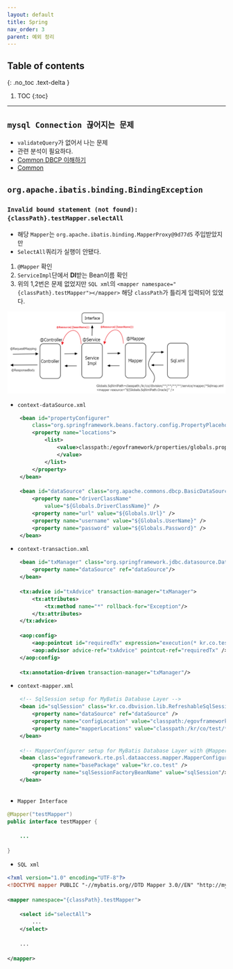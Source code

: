 ```yaml
---
layout: default
title: Spring
nav_order: 3
parent: 예외 정리
---
```

## Table of contents
{: .no_toc .text-delta }

1. TOC
{:toc}

---

## `mysql Connection 끊어지는 문제`

- `validateQuery`가 없어서 나는 문제
- 관련 분석이 필요하다.
- [Common DBCP 이해하기](https://d2.naver.com/helloworld/5102792)
- [Common](https://commons.apache.org/proper/commons-dbcp/configuration.html)

## `org.apache.ibatis.binding.BindingException`

### `Invalid bound statement (not found): {classPath}.testMapper.selectAll`

- 해당 `Mapper`는 `org.apache.ibatis.binding.MapperProxy@9d77d5` 주입받았지만
- `SelectAll`쿼리가 실행이 안됐다.

1. `@Mapper` 확인
2. `ServiceImpl`단에서 **DI**받는 Bean이름 확인
3. 위의 1,2번은 문제 없었지만 `SQL xml`의 `<mapper namespace="{classPath}.testMapper"></mapper>` 해당 `classPath`가 틀리게 입력되어 있었다.

![](../../assets/images/exception/spring/dependencyInjection.png)

- `context-dataSource.xml`

```xml
	<bean id="propertyConfigurer"
		class="org.springframework.beans.factory.config.PropertyPlaceholderConfigurer">
		<property name="locations">
			<list>
				<value>classpath:/egovframework/properties/globals.properties
				</value>
			</list>
		</property>
	</bean>

	<bean id="dataSource" class="org.apache.commons.dbcp.BasicDataSource" destroy-method="close">
		<property name="driverClassName"
			value="${Globals.DriverClassName}" />
		<property name="url" value="${Globals.Url}" />
		<property name="username" value="${Globals.UserName}" />
		<property name="password" value="${Globals.Password}" />
	</bean>
```

- `context-transaction.xml`

```xml
	<bean id="txManager" class="org.springframework.jdbc.datasource.DataSourceTransactionManager">
		<property name="dataSource" ref="dataSource"/>
	</bean>

	<tx:advice id="txAdvice" transaction-manager="txManager">
		<tx:attributes>
			<tx:method name="*" rollback-for="Exception"/>
		</tx:attributes>
	</tx:advice>

	<aop:config>
		<aop:pointcut id="requiredTx" expression="execution(* kr.co.test.api..impl.*Impl.*(..))"/>
		<aop:advisor advice-ref="txAdvice" pointcut-ref="requiredTx" />
	</aop:config>
	
	<tx:annotation-driven transaction-manager="txManager"/>
```

- `context-mapper.xml`

```xml
	<!-- SqlSession setup for MyBatis Database Layer -->
	<bean id="sqlSession" class="kr.co.dbvision.lib.RefreshableSqlSessionFactoryBean">
		<property name="dataSource" ref="dataSource" />
		<property name="configLocation" value="classpath:/egovframework/sqlmap/sql-mapper-config.xml" />
		<property name="mapperLocations" value="classpath:/kr/co/test/**/**/**/**/service/mapper/*Sqlmap.xml" />
	</bean>

	<!-- MapperConfigurer setup for MyBatis Database Layer with @Mapper("deptMapper") in DeptMapper Interface -->
 	<bean class="egovframework.rte.psl.dataaccess.mapper.MapperConfigurer">
		<property name="basePackage" value="kr.co.test" />
		<property name="sqlSessionFactoryBeanName" value="sqlSession"/>
	</bean>
    
```

- `Mapper Interface`

```java
@Mapper("testMapper")
public interface testMapper {

    ...

}
```

- `SQL xml`

```xml
<?xml version="1.0" encoding="UTF-8"?>
<!DOCTYPE mapper PUBLIC "-//mybatis.org//DTD Mapper 3.0//EN" "http://mybatis.org/dtd/mybatis-3-mapper.dtd">

<mapper namespace="{classPath}.testMapper">

    <select id="selectAll">
        ...
    </select>

    ...

</mapper>
```
